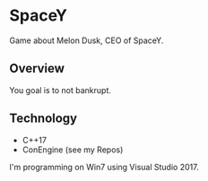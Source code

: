 # SpaceY
Game about Melon Dusk, CEO of SpaceY.
## Overview
You goal is to not bankrupt.
## Technology
* C++17
* ConEngine (see my Repos)

I'm programming on Win7 using Visual Studio 2017.
